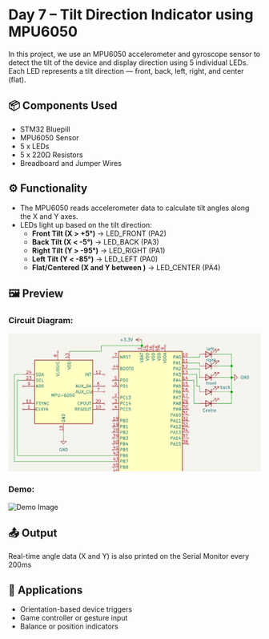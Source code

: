 # Day 7 – Tilt Direction Indicator using MPU6050

In this project, we use an MPU6050 accelerometer and gyroscope sensor to detect the tilt of the device and display direction using 5 individual LEDs. Each LED represents a tilt direction — front, back, left, right, and center (flat).

## 📦 Components Used
- STM32 Bluepill
- MPU6050 Sensor
- 5 x LEDs
- 5 x 220Ω Resistors
- Breadboard and Jumper Wires

## ⚙️ Functionality
- The MPU6050 reads accelerometer data to calculate tilt angles along the X and Y axes.
- LEDs light up based on the tilt direction:
  - **Front Tilt (X > +5°)** → LED_FRONT (PA2)
  - **Back Tilt (X < -5°)** → LED_BACK (PA3)
  - **Right Tilt (Y > -95°)** → LED_RIGHT (PA1)
  - **Left Tilt (Y < -85°)** → LED_LEFT (PA0)
  - **Flat/Centered (X and Y between )** → LED_CENTER (PA4)

## 🖼️ Preview
### Circuit Diagram:
![Circuit Diagram](Circuit_Diagram.png)

### Demo:
![Demo Image](Demo_Image.jpg)

## 📤 Output
Real-time angle data (X and Y) is also printed on the Serial Monitor every 200ms

## 🚀 Applications
- Orientation-based device triggers
- Game controller or gesture input
- Balance or position indicators
